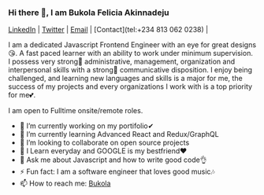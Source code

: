 ### Hi there 👋, I am Bukola Felicia Akinnadeju

[LinkedIn](https://www.linkedin.com/in/bukky-akinnadeju) | [Twitter](https://twitter.com/Akinnadejubukky) | [Email](mailto:bukky.akinnadeju17@gmail.com) | [Contact](tel:+234 813 062 0238) | 

I am a dedicated Javascript Frontend Engineer with an eye for great designs😘. A fast paced learner with an ability to work under minimum supervision. I possess very strong🦾 administrative, management, organization and interpersonal skills with a strong🦾 communicative disposition. I enjoy being challenged, and learning new languages and skills is a major for me, the success of my projects and every organizations I work with is a top priority for me💕.

I am open to Fulltime onsite/remote roles.

- 🔭 I’m currently working on my portifolio✔
- 🌱 I’m currently learning Advanced React and Redux/GraphQL
- 👯 I’m looking to collaborate on open source projects
- 🤔 I Learn everyday and GOOGLE is my bestfriend❤
- 💬 Ask me about Javascript and how to write good code👌
- ⚡ Fun fact: I am a software engineer that loves good music🎶
- 📫 How to reach me: [Bukola](mailto:bukky.akinnadeju17@gmail.com)

